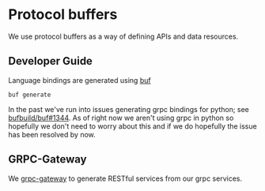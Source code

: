 # Protocol buffers

We use protocol buffers as a way of defining APIs and data resources.

## Developer Guide

Language bindings are generated using [buf](https://buf.build/docs/introduction)

```
buf generate
```

In the past we've run into issues generating grpc bindings for python; 
see [bufbuild/buf#1344](https://github.com/bufbuild/buf/issues/1344). As of right
now we aren't using grpc in python so hopefully we don't need to worry about this and
if we do hopefully the issue has been resolved by now.


## GRPC-Gateway

We [grpc-gateway](https://grpc-ecosystem.github.io/grpc-gateway/) to generate RESTful services from our grpc services.
